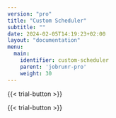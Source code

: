 ```yaml
---
version: "pro"
title: "Custom Scheduler"
subtitle: ""
date: 2024-02-05T14:19:23+02:00
layout: "documentation"
menu: 
  main: 
    identifier: custom-scheduler
    parent: 'jobrunr-pro'
    weight: 30
---
```

{{< trial-button >}}

{{< trial-button >}}